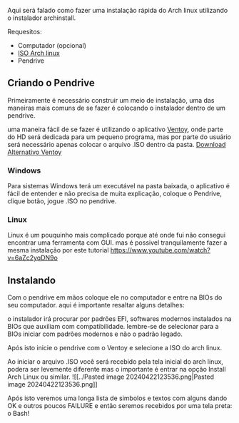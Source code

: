 
Aqui será falado como fazer uma instalação rápida do Arch linux utilizando o instalador archinstall.

Requesitos:
- Computador (opcional)
- [ISO Arch linux](https://archlinux.org/download/)
- Pendrive

## Criando o Pendrive

Primeiramente é necessário construir um meio de instalação, uma das maneiras mais comuns de se fazer é colocando o instalador dentro de um pendrive.

uma maneira fácil de se fazer é utilizando o aplicativo [Ventoy](https://www.ventoy.net/en/download.html), onde parte do HD será dedicada para um pequeno programa, mas por parte do usuário será necessário apenas colocar o arquivo .ISO dentro da pasta.
[Download Alternativo Ventoy](https://sourceforge.net/projects/ventoy/files/)

### Windows
Para sistemas Windows terá um executável na pasta baixada, o aplicativo é fácil de entender e não precisa de muita explicação, coloque o Pendrive, clique botão, jogue .ISO no pendrive.
### Linux

Linux é um pouquinho mais complicado porque até onde fui não consegui encontrar uma ferramenta com GUI. mas é possivel tranquilamente fazer a mesma instalação por este tutorial
https://www.youtube.com/watch?v=6aZc2yqDN9o


## Instalando

Com o pendrive em mãos coloque ele no computador e entre na BIOs do seu computador. aqui é importante resaltar alguns detalhes:

o instalador irá procurar por padrões EFI, softwares modernos instalados na BIOs que auxiliam com compatibilidade. lembre-se de selecionar para a BIOs iniciar com padrões modernos e não o padrão legado.

Após isto inicie o pendrive com o Ventoy e selecione a ISO do arch linux.

Ao iniciar o arquivo .ISO você será recebido pela tela inicial do arch linux, podera ser levemente diferente mas o importante é entrar na opção Install Arch Linux ou similar.
![[../Pasted image 20240422123536.png|Pasted image 20240422123536.png]]

Após isto veremos uma longa lista de simbolos e textos com alguns dando OK e outros poucos FAILURE e então seremos recebidos por uma tela preta: o Bash!
